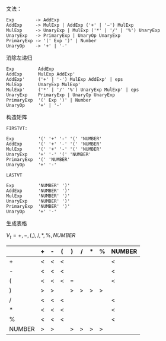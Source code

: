 文法：

```
Exp        -> AddExp
AddExp     -> MulExp | AddExp ('+' | '−') MulExp
MulExp     -> UnaryExp | MulExp ('*' | '/' | '%') UnaryExp
UnaryExp   -> PrimaryExp | UnaryOp UnaryExp
PrimaryExp -> '(' Exp ')' | Number
UnaryOp    -> '+' | '-'
```

消除左递归

```
Exp			AddExp
AddExp		MulExp AddExp'
AddExp'		('+' | '-') MulExp AddExp' | eps
MulExp		UnaryExp MulExp'
MulExp'		('*' | '/' '%') UnaryExp MulExp' | eps
UnaryExp	PrimaryExp | UnaryOp UnaryExp
PrimaryExp 	'(' Exp ')' | Number
UnaryOp		'+' | '-'
```



构造矩阵

```
FIRSTVT:

Exp			'(' '+' '-' '(' 'NUMBER'
AddExp		'(' '+' '-' '(' 'NUMBER'
MulExp		'(' '+' '-' '(' 'NUMBER'
UnaryExp	'+' '-' '(' 'NUMBER'
PrimaryExp	'(' 'NUMBER'
UnaryOp		'+' '-'
```

```
LASTVT

Exp			'NUMBER' ')'
AddExp		'NUMBER' ')'
MulExp		'NUMBER' ')'
UnaryExp	'NUMBER' ')'
PrimaryExp	'NUMBER' ')'
UnaryOp		'+' '-'
```

生成表格

$V_t={+,-,(,),/,*,\%,NUMBER}$

|        | +    | -    | (    | )    | /    | *    | %    | NUMBER |
| ------ | ---- | ---- | ---- | ---- | ---- | ---- | ---- | ------ |
| +      | <    | <    | <    |      |      |      |      | <      |
| -      | <    | <    | <    |      |      |      |      | <      |
| (      | <    | <    | <    | =    |      |      |      | <      |
| )      | >    | >    |      | >    | >    | >    | >    |        |
| /      | <    | <    | <    |      |      |      |      | <      |
| *      | <    | <    | <    |      |      |      |      | <      |
| %      | <    | <    | <    |      |      |      |      | <      |
| NUMBER | >    | >    |      | >    | >    | >    | >    |        |

